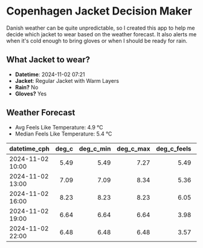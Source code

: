 
# Copenhagen Jacket Decision Maker

Danish weather can be quite unpredictable, so I created this app to help me decide which jacket to wear based on the weather forecast. 
It also alerts me when it's cold enough to bring gloves or when I should be ready for rain.

## What Jacket to wear?

- **Datetime**: 2024-11-02 07:21
- **Jacket**: Regular Jacket with Warm Layers
- **Rain?** No
- **Gloves?** Yes

## Weather Forecast
- Avg Feels Like Temperature: 4.9 °C
- Median Feels Like Temperature: 5.4 °C

| datetime_cph     |   deg_c |   deg_c_min |   deg_c_max |   deg_c_feels | weather   | wind   | rain   |
|:-----------------|--------:|------------:|------------:|--------------:|:----------|:-------|:-------|
| 2024-11-02 10:00 |    5.49 |        5.49 |        7.27 |          5.49 | Clouds    | Low    | None   |
| 2024-11-02 13:00 |    7.09 |        7.09 |        8.34 |          5.36 | Clouds    | Low    | None   |
| 2024-11-02 16:00 |    8.23 |        8.23 |        8.23 |          6.05 | Clouds    | Low    | None   |
| 2024-11-02 19:00 |    6.64 |        6.64 |        6.64 |          3.98 | Clouds    | Low    | None   |
| 2024-11-02 22:00 |    6.48 |        6.48 |        6.48 |          3.57 | Clouds    | Low    | None   |
        